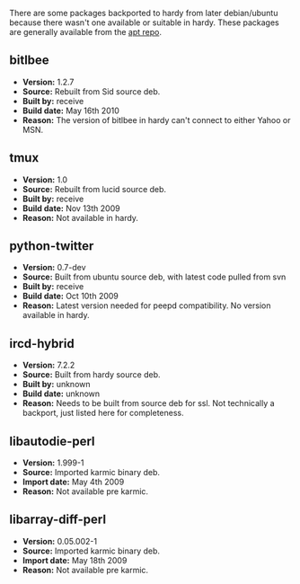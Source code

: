 There are some packages backported to hardy from later debian/ubuntu because
there wasn't one available or suitable in hardy. These packages are generally
available from the [apt repo](/legacy/procedures/redbrick-apt).

## bitlbee

* **Version:** 1.2.7
* **Source:** Rebuilt from Sid source deb.
* **Built by:** receive
* **Build date:** May 16th 2010
* **Reason:** The version of bitlbee in hardy can't connect to either Yahoo or
  MSN.

## tmux

* **Version:** 1.0
* **Source:** Rebuilt from lucid source deb.
* **Built by:** receive
* **Build date:** Nov 13th 2009
* **Reason:** Not available in hardy.

## python-twitter

* **Version:** 0.7-dev
* **Source:** Built from ubuntu source deb, with latest code pulled from svn
* **Built by:** receive
* **Build date:** Oct 10th 2009
* **Reason:** Latest version needed for peepd compatibility. No version
  available in hardy.

## ircd-hybrid

* **Version:** 7.2.2
* **Source:** Built from hardy source deb.
* **Built by:** unknown
* **Build date:** unknown
* **Reason:** Needs to be built from source deb for ssl. Not technically a
  backport, just listed here for completeness.

## libautodie-perl

* **Version:** 1.999-1
* **Source:** Imported karmic binary deb.
* **Import date:** May 4th 2009
* **Reason:** Not available pre karmic.

## libarray-diff-perl

* **Version:** 0.05.002-1
* **Source:** Imported karmic binary deb.
* **Import date:** May 18th 2009
* **Reason:** Not available pre karmic.
